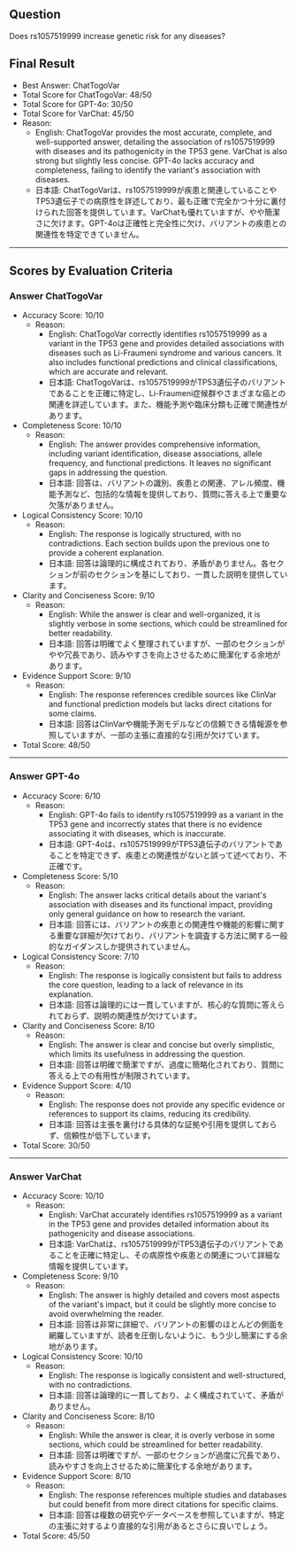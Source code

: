 ## Question

Does rs1057519999 increase genetic risk for any diseases?

## Final Result

- Best Answer: ChatTogoVar
- Total Score for ChatTogoVar: 48/50
- Total Score for GPT-4o: 30/50
- Total Score for VarChat: 45/50
- Reason:
  - English: ChatTogoVar provides the most accurate, complete, and well-supported answer, detailing the association of rs1057519999 with diseases and its pathogenicity in the TP53 gene. VarChat is also strong but slightly less concise. GPT-4o lacks accuracy and completeness, failing to identify the variant's association with diseases.
  - 日本語: ChatTogoVarは、rs1057519999が疾患と関連していることやTP53遺伝子での病原性を詳述しており、最も正確で完全かつ十分に裏付けられた回答を提供しています。VarChatも優れていますが、やや簡潔さに欠けます。GPT-4oは正確性と完全性に欠け、バリアントの疾患との関連性を特定できていません。

---

## Scores by Evaluation Criteria

### Answer ChatTogoVar
- Accuracy Score: 10/10
  - Reason: 
    - English: ChatTogoVar correctly identifies rs1057519999 as a variant in the TP53 gene and provides detailed associations with diseases such as Li-Fraumeni syndrome and various cancers. It also includes functional predictions and clinical classifications, which are accurate and relevant.
    - 日本語: ChatTogoVarは、rs1057519999がTP53遺伝子のバリアントであることを正確に特定し、Li-Fraumeni症候群やさまざまな癌との関連を詳述しています。また、機能予測や臨床分類も正確で関連性があります。
- Completeness Score: 10/10
  - Reason: 
    - English: The answer provides comprehensive information, including variant identification, disease associations, allele frequency, and functional predictions. It leaves no significant gaps in addressing the question.
    - 日本語: 回答は、バリアントの識別、疾患との関連、アレル頻度、機能予測など、包括的な情報を提供しており、質問に答える上で重要な欠落がありません。
- Logical Consistency Score: 10/10
  - Reason: 
    - English: The response is logically structured, with no contradictions. Each section builds upon the previous one to provide a coherent explanation.
    - 日本語: 回答は論理的に構成されており、矛盾がありません。各セクションが前のセクションを基にしており、一貫した説明を提供しています。
- Clarity and Conciseness Score: 9/10
  - Reason: 
    - English: While the answer is clear and well-organized, it is slightly verbose in some sections, which could be streamlined for better readability.
    - 日本語: 回答は明確でよく整理されていますが、一部のセクションがやや冗長であり、読みやすさを向上させるために簡潔化する余地があります。
- Evidence Support Score: 9/10
  - Reason: 
    - English: The response references credible sources like ClinVar and functional prediction models but lacks direct citations for some claims.
    - 日本語: 回答はClinVarや機能予測モデルなどの信頼できる情報源を参照していますが、一部の主張に直接的な引用が欠けています。
- Total Score: 48/50

---

### Answer GPT-4o
- Accuracy Score: 6/10
  - Reason: 
    - English: GPT-4o fails to identify rs1057519999 as a variant in the TP53 gene and incorrectly states that there is no evidence associating it with diseases, which is inaccurate.
    - 日本語: GPT-4oは、rs1057519999がTP53遺伝子のバリアントであることを特定できず、疾患との関連性がないと誤って述べており、不正確です。
- Completeness Score: 5/10
  - Reason: 
    - English: The answer lacks critical details about the variant's association with diseases and its functional impact, providing only general guidance on how to research the variant.
    - 日本語: 回答には、バリアントの疾患との関連性や機能的影響に関する重要な詳細が欠けており、バリアントを調査する方法に関する一般的なガイダンスしか提供されていません。
- Logical Consistency Score: 7/10
  - Reason: 
    - English: The response is logically consistent but fails to address the core question, leading to a lack of relevance in its explanation.
    - 日本語: 回答は論理的には一貫していますが、核心的な質問に答えられておらず、説明の関連性が欠けています。
- Clarity and Conciseness Score: 8/10
  - Reason: 
    - English: The answer is clear and concise but overly simplistic, which limits its usefulness in addressing the question.
    - 日本語: 回答は明確で簡潔ですが、過度に簡略化されており、質問に答える上での有用性が制限されています。
- Evidence Support Score: 4/10
  - Reason: 
    - English: The response does not provide any specific evidence or references to support its claims, reducing its credibility.
    - 日本語: 回答は主張を裏付ける具体的な証拠や引用を提供しておらず、信頼性が低下しています。
- Total Score: 30/50

---

### Answer VarChat
- Accuracy Score: 10/10
  - Reason: 
    - English: VarChat accurately identifies rs1057519999 as a variant in the TP53 gene and provides detailed information about its pathogenicity and disease associations.
    - 日本語: VarChatは、rs1057519999がTP53遺伝子のバリアントであることを正確に特定し、その病原性や疾患との関連について詳細な情報を提供しています。
- Completeness Score: 9/10
  - Reason: 
    - English: The answer is highly detailed and covers most aspects of the variant's impact, but it could be slightly more concise to avoid overwhelming the reader.
    - 日本語: 回答は非常に詳細で、バリアントの影響のほとんどの側面を網羅していますが、読者を圧倒しないように、もう少し簡潔にする余地があります。
- Logical Consistency Score: 10/10
  - Reason: 
    - English: The response is logically consistent and well-structured, with no contradictions.
    - 日本語: 回答は論理的に一貫しており、よく構成されていて、矛盾がありません。
- Clarity and Conciseness Score: 8/10
  - Reason: 
    - English: While the answer is clear, it is overly verbose in some sections, which could be streamlined for better readability.
    - 日本語: 回答は明確ですが、一部のセクションが過度に冗長であり、読みやすさを向上させるために簡潔化する余地があります。
- Evidence Support Score: 8/10
  - Reason: 
    - English: The response references multiple studies and databases but could benefit from more direct citations for specific claims.
    - 日本語: 回答は複数の研究やデータベースを参照していますが、特定の主張に対するより直接的な引用があるとさらに良いでしょう。
- Total Score: 45/50